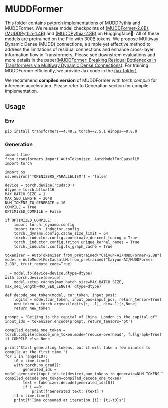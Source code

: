# MUDDFormer

This folder contains pytorch implementations of MUDDPythia and MUDDFormer. We release model checkpoints of [(MUDDFormer-2.8B)](https://huggingface.co/Caiyun-AI/MUDDFormer-2.8B), [(MUDDPythia-1.4B)](https://huggingface.co/Caiyun-AI/MUDDPythia-1.4B) and [(MUDDPythia-2.8B)](https://huggingface.co/Caiyun-AI/MUDDPythia-2.8B) on Huggingface🤗.
All of these models are pretrained on the Pile with 300B tokens. We propose MUltiway Dynamic Dense (MUDD) connections, a simple yet effective method to address the limitations of residual connections and enhance cross-layer information flow in Transformers. Please see downstrem evaluations and more details in the paper[(MUDDFormer: Breaking Residual Bottlenecks in Transformers via Multiway Dynamic Dense Connections)](https://arxiv.org). For training MUDDFormer efficiently, we provide Jax code in the [(jax folder)](https://github.com/Caiyun-AI/MUDDFormer/tree/main/jax).

We recommend <strong>compiled version</strong> of MUDDFormer with *torch.compile* for inference acceleration. Please refer to Generation section for compile implementation.

## Usage

### Env

```
pip install transformers==4.40.2 torch==2.5.1 einops==0.8.0
```


### Generation 

```
import time
from transformers import AutoTokenizer, AutoModelForCausalLM
import torch

import os
os.environ['TOKENIZERS_PARALLELISM'] = 'false'

device = torch.device('cuda:0')
dtype = torch.bfloat16
MAX_BATCH_SIZE = 1
MAX_SEQ_LENGTH = 2048
NUM_TOKENS_TO_GENERATE = 10
COMPILE = True
OPTIMIZED_COMPILE = False 

if OPTIMIZED_COMPILE: 
    import torch._dynamo.config
    import torch._inductor.config
    torch._dynamo.config.cache_size_limit = 64
    torch._inductor.config.coordinate_descent_tuning = True
    torch._inductor.config.triton.unique_kernel_names = True
    torch._inductor.config.fx_graph_cache = True

tokenizer = AutoTokenizer.from_pretrained("Caiyun-AI/MUDDFormer-2.8B")
model = AutoModelForCausalLM.from_pretrained("Caiyun-AI/MUDDFormer-2.8B", trust_remote_code=True)

_ = model.to(device=device,dtype=dtype)
with torch.device(device):
    model.setup_caches(max_batch_size=MAX_BATCH_SIZE, max_seq_length=MAX_SEQ_LENGTH, dtype=dtype)

def decode_one_token(model, cur_token, input_pos):
    logits = model(cur_token, input_pos=input_pos, return_tensor=True)
    new_token = torch.argmax(logits[:, -1], dim=-1)[:,None]
    return new_token

prompt = "Beijing is the capital of China. London is the capital of"
input_ids = tokenizer.encode(prompt, return_tensors='pt')

compiled_decode_one_token = torch.compile(decode_one_token,mode="reduce-overhead", fullgraph=True) if COMPILE else None

print('Start generating tokens, but it will take a few minutes to compile at the first time.')
for i in range(10):
    t0 = time.time()
    with torch.no_grad():
        generated_ids = model.generate(input_ids.to(device),num_tokens_to_generate=NUM_TOKENS_TO_GENERATE, compiled_decode_one_token=compiled_decode_one_token)
        text = tokenizer.decode(generated_ids[0])
        if i ==0:
            print(f'Generated text: {text}')
    t1 = time.time()
    print(f'Time consumed at iteration {i}: {t1-t0}s')
```
